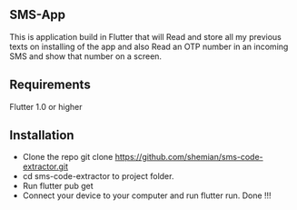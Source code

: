 ## SMS-App

This is application build in Flutter that will Read and store all my previous texts on installing of the  app and also 
Read an OTP number in an incoming SMS and show that number on a screen. 

## Requirements
Flutter 1.0 or higher
## Installation
* Clone the repo 
      git clone https://github.com/shemian/sms-code-extractor.git
* cd sms-code-extractor to project folder.
* Run flutter pub get
* Connect your device to your computer and run flutter run.
Done !!!
